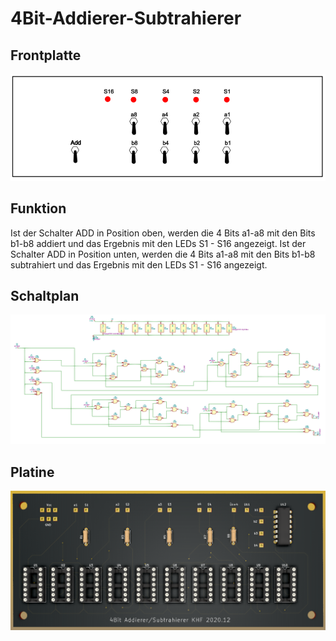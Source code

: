 # 4Bit-Addierer-Subtrahierer

## Frontplatte
![image](https://github.com/frankyhub/png/blob/master/Add-Sub4.png)

## Funktion
Ist der Schalter ADD in Position oben, werden die 4 Bits a1-a8 mit den Bits b1-b8 addiert und das Ergebnis mit den LEDs S1 - S16 angezeigt.
Ist der Schalter ADD in Position unten, werden die 4 Bits a1-a8 mit den Bits b1-b8 subtrahiert und das Ergebnis mit den LEDs S1 - S16 angezeigt.

## Schaltplan
![image](https://github.com/frankyhub/png/blob/master/Add-Sub3.png)


## Platine
![image](https://github.com/frankyhub/png/blob/master/Add-Sub1.png)





